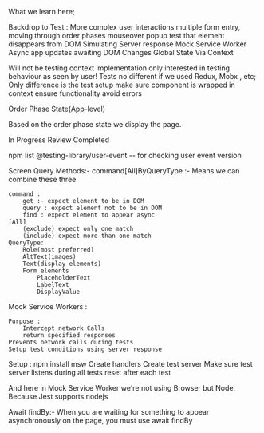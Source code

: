 What we learn here;

Backdrop to Test :
More complex user interactions
multiple form entry, moving through order phases
mouseover popup
test that element disappears from DOM
Simulating Server response
Mock Service Worker
Async app updates
awaiting DOM Changes
Global State Via Context

Will not be testing context implementation
only interested in testing behaviour as seen by user!
Tests no different if we used Redux, Mobx , etc;
Only difference is the test setup
make sure component is wrapped in context
ensure functionality
avoid errors

Order Phase State(App-level)

Based on the order phase state we display the page.

In Progress
Review
Completed

npm list @testing-library/user-event -- for checking user event version

Screen Query Methods:-
command[All]ByQueryType :- Means we can combine these three

    command :
        get :- expect element to be in DOM
        query : expect element not to be in DOM
        find : expect element to appear async
    [All]
        (exclude) expect only one match
        (include) expect more than one match
    QueryType:
        Role(most preferred)
        AltText(images)
        Text(display elements)
        Form elements
            PlaceholderText
            LabelText
            DisplayValue

Mock Service Workers :

    Purpose :
        Intercept network Calls
        return specified responses
    Prevents network calls during tests
    Setup test conditions using server response

Setup :
npm install msw
Create handlers
Create test server
Make sure test server listens during all tests
reset after each test

And here in Mock Service Worker we're not using Browser but Node. Because Jest supports nodejs

Await findBy:-
When you are waiting for something to appear asynchronously on the page, you must use await findBy
